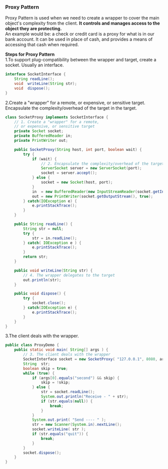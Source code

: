 ### Proxy Pattern   
Proxy Pattern is used when we need to create a wrapper to cover the main object's complexity from the client. **It controls 
and manages access to the object they are protecting.**  
An example would be: a check or credit card is a proxy for what is in our bank account. It can be used in place of cash,
and provides a means of accessing that cash when required. 

**Steps for Proxy Pattern**  
1.To support plug-compatibility between the wrapper and target, create a socket. Usually an interface.
```java
interface SocketInterface {
    String readLine();
    void  writeLine(String str);
    void  dispose();
}
```
2.Create a "wrapper" for a remote, or expensive, or sensitive target. Encapsulate the complexity/overhead of the target in the target.
```java
class SocketProxy implements SocketInterface {
    // 1. Create a "wrapper" for a remote,
    // or expensive, or sensitive target
    private Socket socket;
    private BufferedReader in;
    private PrintWriter out;

    public SocketProxy(String host, int port, boolean wait) {
        try {
            if (wait) {
                // 2. Encapsulate the complexity/overhead of the target in the wrapper
                ServerSocket server = new ServerSocket(port);
                socket = server.accept();
            } else {
                socket = new Socket(host, port);
            }
            in  = new BufferedReader(new InputStreamReader(socket.getInputStream()));
            out = new PrintWriter(socket.getOutputStream(), true);
        } catch(IOException e) {
            e.printStackTrace();
        }
    }

    public String readLine() {
        String str = null;
        try {
            str = in.readLine();
        } catch( IOException e ) {
            e.printStackTrace();
        }
        return str;
    }

    public void writeLine(String str) {
        // 4. The wrapper delegates to the target
        out.println(str);
    }

    public void dispose() {
        try {
            socket.close();
        } catch(IOException e) {
            e.printStackTrace();
        }
    }
}
```
3.The client deals with the wrapper.  
```java
public class ProxyDemo {
    public static void main( String[] args ) {
        // 3. The client deals with the wrapper
        SocketInterface socket = new SocketProxy( "127.0.0.1", 8080, args[0].equals("first") ? true : false );
        String  str;
        boolean skip = true;
        while (true) {
            if (args[0].equals("second") && skip) {
                skip = !skip;
            } else {           
                str = socket.readLine();
                System.out.println("Receive - " + str);
                if (str.equals(null)) {
                    break;
                }
            }
            System.out.print( "Send ---- " );
            str = new Scanner(System.in).nextLine();
            socket.writeLine( str );
            if (str.equals("quit")) {
                break;
            }
        }
        socket.dispose();
    }
}
```

 